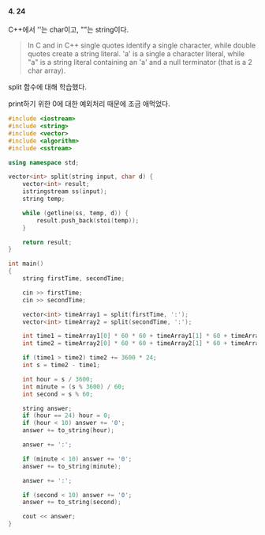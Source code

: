 #### 4. 24

C++에서 ''는 char이고, ""는 string이다.
> In C and in C++ single quotes identify a single character, while double quotes create a string literal. 'a' is a single a character literal, while "a" is a string literal containing an 'a' and a null terminator (that is a 2 char array).

split 함수에 대해 학습했다.

print하기 위한 0에 대한 예외처리 때문에 조금 애먹었다.


```cpp
#include <iostream>
#include <string>
#include <vector>
#include <algorithm>
#include <sstream>

using namespace std;

vector<int> split(string input, char d) {
    vector<int> result;
    istringstream ss(input);
    string temp;

    while (getline(ss, temp, d)) {
        result.push_back(stoi(temp));
    }

    return result;
}

int main()
{
    string firstTime, secondTime;

    cin >> firstTime;
    cin >> secondTime;

    vector<int> timeArray1 = split(firstTime, ':');
    vector<int> timeArray2 = split(secondTime, ':');

    int time1 = timeArray1[0] * 60 * 60 + timeArray1[1] * 60 + timeArray1[2];
    int time2 = timeArray2[0] * 60 * 60 + timeArray2[1] * 60 + timeArray2[2];

    if (time1 > time2) time2 += 3600 * 24;
    int s = time2 - time1;

    int hour = s / 3600;
    int minute = (s % 3600) / 60;
    int second = s % 60;

    string answer;
    if (hour == 24) hour = 0;
    if (hour < 10) answer += '0';
    answer += to_string(hour);

    answer += ':';

    if (minute < 10) answer += '0';
    answer += to_string(minute);

    answer += ':';

    if (second < 10) answer += '0';
    answer += to_string(second);

    cout << answer;
}

```
